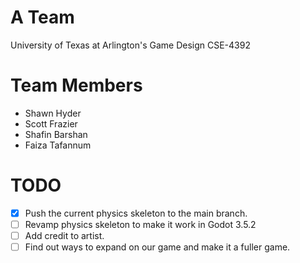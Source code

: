 # A Team
University of Texas at Arlington's Game Design CSE-4392

# Team Members

- Shawn Hyder
- Scott Frazier
- Shafin Barshan
- Faiza Tafannum

# TODO

- [X] Push the current physics skeleton to the main branch.
- [ ] Revamp physics skeleton to make it work in Godot 3.5.2
- [ ] Add credit to artist.
- [ ] Find out ways to expand on our game and make it a fuller game.
